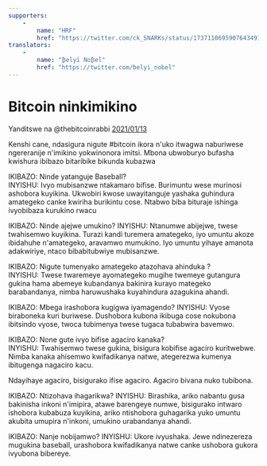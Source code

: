 ```yaml
---
supporters: 
    - 
        name: "HRF"
        href: "https://twitter.com/ck_SNARKs/status/1737110695907643491"
translators: 
    - 
        name: "₿elyï No₿el"
        href: "https://twitter.com/belyi_nobel"
---
```


# Bitcoin ninkimikino
Yanditswe na @thebitcoinrabbi [2021/01/13](https://twitter.com/thebitcoinrabbi/status/1349445548500262916)

<LanguageDropdown/>

Kenshi cane, ndasigura nigute #bitcoin ikora n'uko itwagwa naburiwese ngereranije n'imikino yokwinonora imitsi. Mbona ubwoburyo bufasha kwishura ibibazo bitaribike bikunda kubazwa

IKIBAZO: Ninde yatanguje Baseball?   
INYISHU: Ivyo mubisanzwe ntakamaro bifise. Burimuntu wese murinosi ashobora kuyikina. Ukwobiri kwose uwayitanguje yashaka guhindura amategeko canke kwiriha burikintu cose. Ntabwo biba bituraje ishinga ivyobibaza kurukino rwacu

IKIBAZO: Ninde ajejwe umukino?
INYISHU: Ntanumwe abijejwe, twese twahisemwo kuyikina. Turazi kandi turemera amategeko, iyo umuntu akoze ibidahuhe n'amategeko, aravamwo mumukino. Iyo umuntu yihaye amanota adakwiriye, ntaco bibabitubwiye mubisanzwe.

IKIBAZO: Nigute tumenyako amategeko atazohava ahinduka ?                       
INYISHU: Twese twaremeye ayomategeko mugihe twemeye gutangura gukina hama abemeye kubandanya bakinira kurayo mategeko barabandanya, nimba haruwushaka kuyahindura azagukina ahandi.

IKIBAZO: Mbega irashobora kugigwa iyamagendo?
INYISHU: Vyose biraboneka kuri buriwese. Dushobora kubona ikibuga cose nokubona ibitsindo vyose, twoca tubimenya twese tugaca tubabwira bavemwo.

IKIBAZO: None gute ivyo bifise agaciro kanaka?   
INYISHU: Twahisemwo twese gukina, bisigura kobifise agaciro kuritwebwe. Nimba kanaka ahisemwo kwifadikanya natwe, ategerezwa kumenya ibitugenga nagaciro kacu.

Ndayihaye agaciro, bisigurako ifise agaciro. Agaciro bivana nuko tubibona.

IKIBAZO: Ntizohava ihagarikwa?
INYISHU: Birashika, ariko nabantu gusa bakinisha inkoni n'imipira, atawe barengeye numwe, bisigurako intwaro ishobora kubabuza kuyikina, ariko ntishobora guhagarika yuko umuntu akubita umupira n'inkoni, umukino urabandanya ahandi.

IKIBAZO: Nanje nobijamwo?
INYISHU: Ukore ivyushaka. Jewe ndinezereza mugukina baseball, urashobora kwifadikanya natwe canke ushobora gukora ivyubona bibereye.

